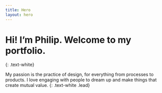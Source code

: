 ```yaml
---
title: Hero
layout: hero
---
```


# Hi! I’m Philip. Welcome to my portfolio.
{: .text-white}

My passion is the practice of design, for everything from processes to products. I love engaging with people to dream up and make things that create mutual value.
{: .text-white .lead}
